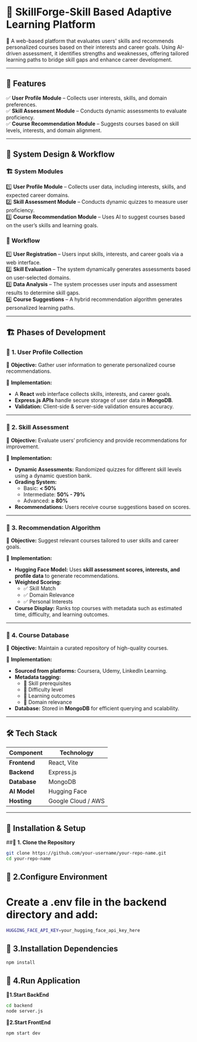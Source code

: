 # 🎯 SkillForge-Skill Based Adaptive Learning Platform

🚀 A web-based platform that evaluates users' skills and recommends personalized courses based on their interests and career goals. Using AI-driven assessment, it identifies strengths and weaknesses, offering tailored learning paths to bridge skill gaps and enhance career development.  

---

## 📌 Features  

✅ **User Profile Module** – Collects user interests, skills, and domain preferences.  
✅ **Skill Assessment Module** – Conducts dynamic assessments to evaluate proficiency.  
✅ **Course Recommendation Module** – Suggests courses based on skill levels, interests, and domain alignment.  

---

## 🔄 **System Design & Workflow**  

### 🏗 **System Modules**  
1️⃣ **User Profile Module** – Collects user data, including interests, skills, and expected career domains.  
2️⃣ **Skill Assessment Module** – Conducts dynamic quizzes to measure user proficiency.  
3️⃣ **Course Recommendation Module** – Uses AI to suggest courses based on the user’s skills and learning goals.  

### 📌 **Workflow**  
1️⃣ **User Registration** – Users input skills, interests, and career goals via a web interface.  
2️⃣ **Skill Evaluation** – The system dynamically generates assessments based on user-selected domains.  
3️⃣ **Data Analysis** – The system processes user inputs and assessment results to determine skill gaps.  
4️⃣ **Course Suggestions** – A hybrid recommendation algorithm generates personalized learning paths.  

---

## 🏗 **Phases of Development**  

### 🔹 **1. User Profile Collection**  
📌 **Objective:** Gather user information to generate personalized course recommendations.  

🔧 **Implementation:**  
- A **React** web interface collects skills, interests, and career goals.  
- **Express.js APIs** handle secure storage of user data in **MongoDB**.  
- **Validation:** Client-side & server-side validation ensures accuracy.  

---

### 🔹 **2. Skill Assessment**  
📌 **Objective:** Evaluate users’ proficiency and provide recommendations for improvement.  

🔧 **Implementation:**  
- **Dynamic Assessments:** Randomized quizzes for different skill levels using a dynamic question bank.  
- **Grading System:**  
  - Basic: **< 50%**  
  - Intermediate: **50% - 79%**  
  - Advanced: **≥ 80%**  
- **Recommendations:** Users receive course suggestions based on scores.  

---

### 🔹 **3. Recommendation Algorithm**  
📌 **Objective:** Suggest relevant courses tailored to user skills and career goals.  

🔧 **Implementation:**  
- **Hugging Face Model:** Uses **skill assessment scores, interests, and profile data** to generate recommendations.  
- **Weighted Scoring:**  
  - ✅ Skill Match  
  - ✅ Domain Relevance  
  - ✅ Personal Interests  
- **Course Display:** Ranks top courses with metadata such as estimated time, difficulty, and learning outcomes.  

---

### 🔹 **4. Course Database**  
📌 **Objective:** Maintain a curated repository of high-quality courses.  

🔧 **Implementation:**  
- **Sourced from platforms:** Coursera, Udemy, LinkedIn Learning.  
- **Metadata tagging:**  
  - 🔹 Skill prerequisites  
  - 🔹 Difficulty level  
  - 🔹 Learning outcomes  
  - 🔹 Domain relevance  
- **Database:** Stored in **MongoDB** for efficient querying and scalability.  

---

## 🛠 **Tech Stack**  

| Component  | Technology  |
|------------|------------|
| **Frontend** | React, Vite |
| **Backend** | Express.js |
| **Database** | MongoDB |
| **AI Model** | Hugging Face |
| **Hosting** | Google Cloud / AWS |

---

## 📜 **Installation & Setup**  

##🔹 **1. Clone the Repository**  
```sh
git clone https://github.com/your-username/your-repo-name.git
cd your-repo-name
```
## 🔹 **2.Configure Environment**
 # Create a .env file in the backend directory and add:
 ```sh
HUGGING_FACE_API_KEY=your_hugging_face_api_key_here
```
## 📜 **3.Installation Dependencies**

```sh
npm install
```
## 📜 **4.Run Application**

🔹**1.Start BackEnd**
```sh
cd backend 
node server.js
```

🔹**2.Start FrontEnd**
```sh
npm start dev
```



